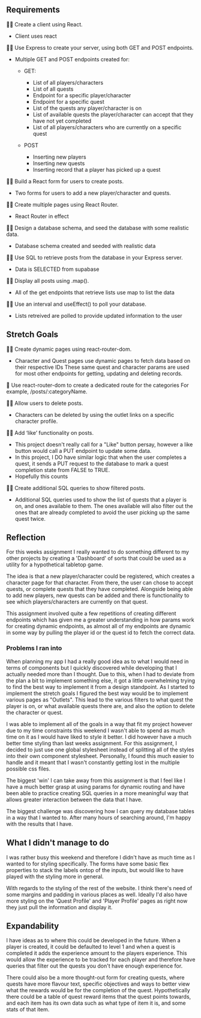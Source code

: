 ## Requirements

🎯✅ Create a client using React.

- Client uses react

🎯✅ Use Express to create your server, using both GET and POST endpoints.

- Multiple GET and POST endpoints created for:

  - GET:

    - List of all players/characters
    - List of all quests
    - Endpoint for a specific player/character
    - Endpoint for a specific quest
    - List of the quests any player/character is on
    - List of available quests the player/character can accept that they have not yet completed
    - List of all players/characters who are currently on a specific quest

  - POST
    - Inserting new players
    - Inserting new quests
    - Inserting record that a player has picked up a quest

🎯✅ Build a React form for users to create posts.

- Two forms for users to add a new player/character and quests.

🎯✅ Create multiple pages using React Router.

- React Router in effect

🎯✅ Design a database schema, and seed the database with some realistic data.

- Database schema created and seeded with realistic data

🎯✅ Use SQL to retrieve posts from the database in your Express server.

- Data is SELECTED from supabase

🎯✅ Display all posts using .map().

- All of the get endpoints that retrieve lists use map to list the data

🎯✅ Use an interval and useEffect() to poll your database.

- Lists retreived are polled to provide updated information to the user

## Stretch Goals

🏹✅ Create dynamic pages using react-router-dom.

- Character and Quest pages use dynamic pages to fetch data based on their respective IDs These same quest and character params are used for most other endpoints for getting, updating and deleting records.

🏹 Use react-router-dom to create a dedicated route for the categories
For example, /posts/:categoryName.

🏹✅ Allow users to delete posts.

- Characters can be deleted by using the outlet links on a specific character profile.

🏹✅ Add ‘like’ functionality on posts.

- This project doesn't really call for a "Like" button persay, however a like button would call a PUT endpoint to update some data.
- In this project, I DO have similar logic that when the user completes a quest, it sends a PUT request to the database to mark a quest completion state from FALSE to TRUE.
- Hopefully this counts

🏹✅ Create additional SQL queries to show filtered posts.

- Additional SQL queries used to show the list of quests that a player is on, and ones available to them. The ones available will also filter out the ones that are already completed to avoid the user picking up the same quest twice.

## Reflection

For this weeks assignment I really wanted to do something different to my other projects by creating a 'Dashboard' of sorts that could be used as a utility for a hypothetical tabletop game.

The idea is that a new player/character could be registered, which creates a character page for that character. From there, the user can chose to accept quests, or complete quests that they have completed. Alongside being able to add new players, new quests can be added and there is functionality to see which players/characters are currently on that quest.

This assignment involved quite a few repetitions of creating different endpoints which has given me a greater understanding in how params work for creating dynamic endpoints, as almost all of my endpoints are dynamic in some way by pulling the player id or the quest id to fetch the correct data.

### Problems I ran into

When planning my app I had a really good idea as to what I would need in terms of components but I quickly discovered while developing that I actually needed more than I thought. Due to this, when I had to deviate from the plan a bit to implement something else, it got a little overwhelming trying to find the best way to implement it from a design standpoint. As I started to implement the stretch goals I figured the best way would be to implement various pages as "Outlets". This lead to the various filters to what quest the player is on, or what available quests there are, and also the option to delete the character or quest.

I was able to implement all of the goals in a way that fit my project however due to my time constraints this weekend I wasn't able to spend as much time on it as I would have liked to style it better. I did however have a much better time styling than last weeks assignment. For this assignment, I decided to just use one global stylesheet instead of splitting all of the styles into their own component stylesheet. Personally, I found this much easier to handle and it meant that I wasn't constantly getting lost in the multiple possible css files.

The biggest 'win' I can take away from this assignment is that I feel like I have a much better grasp at using params for dynamic routing and have been able to practice creating SQL queries in a more meaningful way that allows greater interaction between the data that I have.

The biggest challenge was discovering how I can query my database tables in a way that I wanted to. After many hours of searching around, I'm happy with the results that I have.

## What I didn't manage to do

I was rather busy this weekend and therefore I didn't have as much time as I wanted to for styling specifically. The forms have some basic flex properties to stack the labels ontop of the inputs, but would like to have played with the styling more in general.

With regards to the styling of the rest of the website. I think there's need of some margins and padding in various places as well. Ideally I'd also have more styling on the 'Quest Profile' and 'Player Profile' pages as right now they just pull the information and display it.

## Expandability

I have ideas as to where this could be developed in the future. When a player is created, it could be defaulted to level 1 and when a quest is completed it adds the experience amount to the players experience. This would allow the experience to be tracked for each player and therefore have queries that filter out the quests you don't have enough experience for.

There could also be a more thought-out form for creating quests, where quests have more flavour text, specific objectives and ways to better view what the rewards would be for the completion of the quest. Hypothetically there could be a table of quest reward items that the quest points towards, and each item has its own data such as what type of item it is, and some stats of that item.
